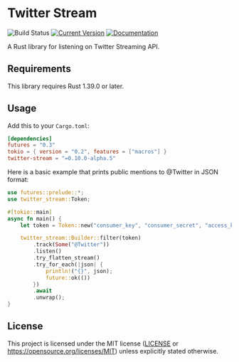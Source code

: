 # Twitter Stream

![Build Status](https://github.com/tesaguri/twitter-stream-rs/workflows/CI/badge.svg)
[![Current Version](https://img.shields.io/crates/v/twitter-stream.svg)](https://crates.io/crates/twitter-stream)
[![Documentation](https://docs.rs/twitter-stream/badge.svg)](https://docs.rs/twitter-stream/)

A Rust library for listening on Twitter Streaming API.

## Requirements

This library requires Rust 1.39.0 or later.

## Usage

Add this to your `Cargo.toml`:

```toml
[dependencies]
futures = "0.3"
tokio = { version = "0.2", features = ["macros"] }
twitter-stream = "=0.10.0-alpha.5"
```

Here is a basic example that prints public mentions to @Twitter in JSON format:

```rust
use futures::prelude::*;
use twitter_stream::Token;

#[tokio::main]
async fn main() {
    let token = Token::new("consumer_key", "consumer_secret", "access_key", "access_secret");

    twitter_stream::Builder::filter(token)
        .track(Some("@Twitter"))
        .listen()
        .try_flatten_stream()
        .try_for_each(|json| {
            println!("{}", json);
            future::ok(())
        })
        .await
        .unwrap();
}
```

## License

This project is licensed under the MIT license ([LICENSE](LICENSE) or https://opensource.org/licenses/MIT) unless explicitly stated otherwise.
